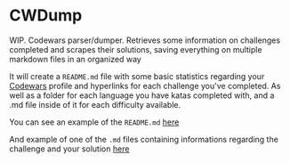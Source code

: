 # CWDump
WIP. Codewars parser/dumper. Retrieves some information on challenges completed and scrapes their solutions, saving everything on multiple markdown files in an organized way

It will create a `README.md` file with some basic statistics regarding your [Codewars](https://codewars.com) profile and hyperlinks for each challenge you've completed. As well as a folder for each language you have katas completed with, and a .md file inside of it for each difficulty available.

You can see an example of the `README.md` [here](/generated/README.md)

And example of one of the `.md` files containing informations regarding the challenge and your solution [here](/generated/example_challenges.md)
